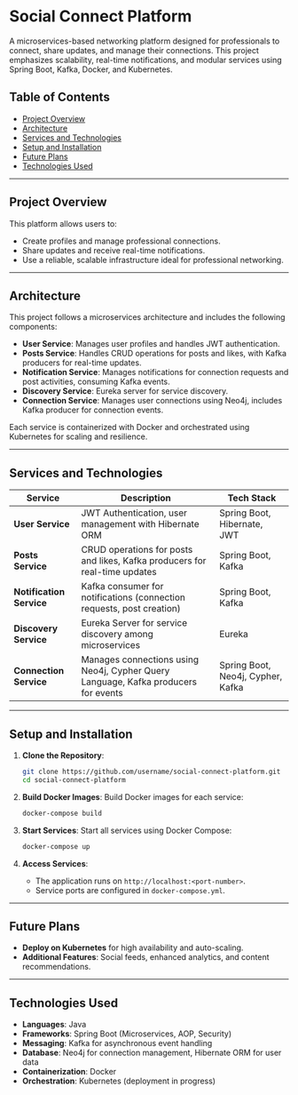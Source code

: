 # Social Connect Platform

A microservices-based networking platform designed for professionals to connect, share updates, and manage their connections. This project emphasizes scalability, real-time notifications, and modular services using Spring Boot, Kafka, Docker, and Kubernetes.

## Table of Contents

- [Project Overview](#project-overview)
- [Architecture](#architecture)
- [Services and Technologies](#services-and-technologies)
- [Setup and Installation](#setup-and-installation)
- [Future Plans](#future-plans)
- [Technologies Used](#technologies-used)

---

## Project Overview

This platform allows users to:
- Create profiles and manage professional connections.
- Share updates and receive real-time notifications.
- Use a reliable, scalable infrastructure ideal for professional networking.

---

## Architecture

This project follows a microservices architecture and includes the following components:

- **User Service**: Manages user profiles and handles JWT authentication.
- **Posts Service**: Handles CRUD operations for posts and likes, with Kafka producers for real-time updates.
- **Notification Service**: Manages notifications for connection requests and post activities, consuming Kafka events.
- **Discovery Service**: Eureka server for service discovery.
- **Connection Service**: Manages user connections using Neo4j, includes Kafka producer for connection events.

Each service is containerized with Docker and orchestrated using Kubernetes for scaling and resilience.

---

## Services and Technologies

| Service             | Description                                                                                  | Tech Stack                        |
|---------------------|----------------------------------------------------------------------------------------------|-----------------------------------|
| **User Service**    | JWT Authentication, user management with Hibernate ORM                                      | Spring Boot, Hibernate, JWT       |
| **Posts Service**   | CRUD operations for posts and likes, Kafka producers for real-time updates                   | Spring Boot, Kafka                |
| **Notification Service** | Kafka consumer for notifications (connection requests, post creation)                   | Spring Boot, Kafka                |
| **Discovery Service** | Eureka Server for service discovery among microservices                                   | Eureka                            |
| **Connection Service** | Manages connections using Neo4j, Cypher Query Language, Kafka producers for events        | Spring Boot, Neo4j, Cypher, Kafka |

---

## Setup and Installation

1. **Clone the Repository**:
    ```bash
    git clone https://github.com/username/social-connect-platform.git
    cd social-connect-platform
    ```

2. **Build Docker Images**:
    Build Docker images for each service:
    ```bash
    docker-compose build
    ```

3. **Start Services**:
    Start all services using Docker Compose:
    ```bash
    docker-compose up
    ```

4. **Access Services**:
    - The application runs on `http://localhost:<port-number>`.
    - Service ports are configured in `docker-compose.yml`.

---

## Future Plans

- **Deploy on Kubernetes** for high availability and auto-scaling.
- **Additional Features**: Social feeds, enhanced analytics, and content recommendations.

---

## Technologies Used

- **Languages**: Java
- **Frameworks**: Spring Boot (Microservices, AOP, Security)
- **Messaging**: Kafka for asynchronous event handling
- **Database**: Neo4j for connection management, Hibernate ORM for user data
- **Containerization**: Docker
- **Orchestration**: Kubernetes (deployment in progress)

